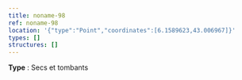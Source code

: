 ```yaml
---
title: noname-98
ref: noname-98
location: '{"type":"Point","coordinates":[6.1589623,43.006967]}'
types: []
structures: []
---
```


**Type** : Secs et tombants  


